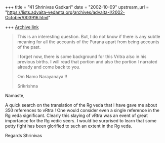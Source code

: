 +++
title = "41 Shrinivas Gadkari"
date = "2002-10-09"
upstream_url = "https://lists.advaita-vedanta.org/archives/advaita-l/2002-October/003916.html"

+++
[Archive link](https://lists.advaita-vedanta.org/archives/advaita-l/2002-October/003916.html)

>
>This is an interesting question. But, I do not know if
>there is any subtle meaning for all the accounts of
>the Purana apart from being accounts of the past.
>
>I forget now, there is some background for this Vritra
>also in his previous births. I will read that portion
>and also the portion I narrated already and come back
>to you.
>
>Om Namo Narayanaya !!
>
>Srikrishna

Namaste,

A quick search on the translation of the Rg veda that I have
gave me about 350 references to vRtra ! One would consider even
a single reference in the Rg veda significant. Clearly this slaying
of vRtra was an event of great importance for the Rg vedic seers.
I would be surprised to learn that some petty fight has been glorified
to such an extent in the Rg veda.

Regards
Shrinivas

